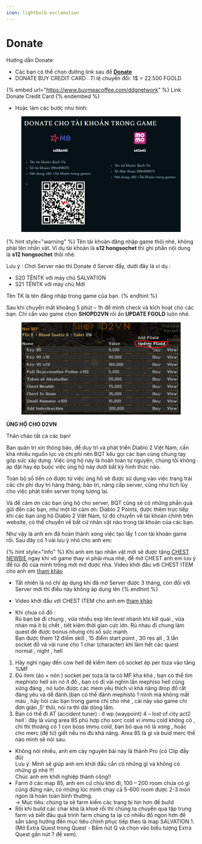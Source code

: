```yaml
---
icon: lightbulb-exclamation
---
```


# Donate

Hướng dẫn Donate:

* Các bạn có thể chọn đường link sau để [**Donate**](https://diablo2-vn.com/tm/donate/)
* DONATE BUY CREDIT CARD : Tỉ lệ chuyển đổi: 1$ = 22.500 FGOLD

{% embed url="https://www.buymeacoffee.com/ddgnetwork" %}
Link Donate Credit Card
{% endembed %}

* Hoặc làm các bước như hình:

<figure><img src="../.gitbook/assets/image (6) (1).png" alt=""><figcaption></figcaption></figure>

{% hint style="warning" %}
Tên tài khoản đăng nhập game thôi nhé, không phải tên nhân vật. Ví dụ tài khoản là **s12 hongsochet**  thì ghi phần nội dung là **s12 hongsochet** thôi nhé.

Lưu ý : Chơi Server nào thì Donate ở Server đấy, dưới đây là ví dụ :

* S20 TÊNTK với máy chủ SALVATION
* S21 TÊNTK với máy chủ Mới

Tên TK là tên đăng nhập trong game của bạn.
{% endhint %}

Sau khi chuyển mất khoảng 5 phút – 1h để mình check và kích hoạt cho các bạn. Chỉ cần vào game chọn **SHOPD2VN** rồi ấn **UPDATE FGOLD** luôn nhé.

<figure><img src="../.gitbook/assets/image (7) (1).png" alt=""><figcaption></figcaption></figure>

**ỦNG HỘ CHO D2VN**

Thân chào tất cả các bạn!

Ban quản trị xin thông báo, để duy trì và phát triển Diablo 2 Việt Nam, cần khá nhiều nguồn lực và chi phí nên BQT kêu gọi các bạn cùng chung tay góp sức xây dựng. Việc ủng hộ này là hoàn toàn tự nguyện, chúng tôi không áp đặt hay ép buộc việc ủng hộ này dưới bất kỳ hình thức nào.

Toàn bộ số tiền có được từ việc ủng hộ sẽ được sử dụng vào việc trang trải các chi phí duy trì hàng tháng, bảo trì, nâng cấp server, cũng như tích lũy cho việc phát triển server trong tương lai.

Và để cảm ơn các bạn ủng hộ cho server, BQT cũng sẽ có những phần quà gửi đến các bạn, như một lời cảm ơn: Diablo 2 Points, được thêm trực tiếp khi các bạn ủng hộ Diablo 2 Việt Nam, từ đó chuyển về tài khoản chính trên website, có thể chuyển về bất cứ nhân vật nào trong tài khoản của các bạn.



Như vậy là anh em đã hoàn thành xong việc tạo lấy 1 con tài khoản game rồi. Sau đây có 1 vài lưu ý nhỏ cho anh em:

{% hint style="info" %}
Khi anh em tạo nhân vật mới sẽ được tặng [CHEST NEWBIE](https://diablo2-vn.com/tm/vat-pham/chest-newbie-va-nhung-dieu-can-luu-y/) ngay khi vô game thay vì phải mua nhé, để mở CHEST anh em lưu ý để túi đồ của mình trống mới mở được nha. Video khởi đầu với CHEST ITEM cho anh em [tham khảo](https://www.youtube.com/playlist?list=PL6cS6t9UKFmXKR71uJ0sre1bF1-75KdUY)

* Tất nhiên là nó chỉ áp dụng khi đã mở Server được 3 tháng, còn đối với Server mới thì điều này không áp dụng lên
{% endhint %}

* Video khởi đầu với CHEST ITEM cho anh em [tham khảo](https://www.youtube.com/playlist?list=PL6cS6t9UKFmXKR71uJ0sre1bF1-75KdUY)
* Khi chưa có đồ :\
  Rủ bạn bè đi chung , vừa nhiều exp lên level nhanh khi kill quái , vừa nhàn mà ít bị chết , tiết kiệm thời gian cực lớn. Rủ nhau đi chung làm quest đê được bonus nhưng chỉ số sức mạnh.\
  Bạn được them 12 điểm skill , 15 điểm start point , 30 res all , 3 lần socket đồ và vài rune cho 1 char (character) khi làm hết các quest normal , night , hell

1. Hãy nghĩ ngay đến cow hell để kiếm item có socket ép per toza vào tăng %MF
2. Đủ item (áo + nón ) socket per toza là ta có MF kha khá , bạn có thể tìm mephisto hell xin nó ít đồ , bạn có đi vài nghìn lần mephiso hell cũng xứng đáng , nó luôn được các mem yêu thích vì khả năng drop đồ rất đáng yêu và dễ đánh.(bạn có thể đánh mephisto 1 mình mà không mất máu , hãy hỏi các bạn trong game chỉ cho nhé , cái này vào game chỉ đơn giản ,5’ thôi, nói ra thì dài dòng lắm.
3. Bạn có thể đi AT (accident tuner) : ở wp (waypoint) 4 – lost of city act2 hell : đây là vùng area 85 phù hợp cho sorc cold vì immu cold không có , chỉ thi thoảng có 1 con boss immu cold, bạn bỏ qua nó là xong , hoặc cho merc (đệ tử) giết nếu nó đủ khả năng. Area 85 là gì và buid merc thế nào mình sẽ nói sau.

* Không nói nhiều, anh em cày nguyên bài này là thành Pro (có Clip đầy đủ)\
  Lưu ý: Mình sẽ giúp anh em khởi đầu cần có những gì và không có những gì nhé !!!\
  Chúc anh em khởi nghiệp thành công!!
* Farm ở các map 85, anh em cứ chịu khó đi, 100 – 200 room chưa có gì cũng đừng nản, có những lúc mình chạy cả 5-600 room được 2-3 món ngon là hoàn toàn bình thường.\
  -> Mục tiêu: chúng ta sẽ farm kiếm các trang bị hịn hơn để build
* Rồi khi build các char khá là khoẻ rồi thì chúng ta chuyển qua tập trung farm và biết đâu quá trình farm chúng ta lại có nhiều đồ ngon hơn để sẵn sàng hướng đến mục tiêu chinh phục tiếp theo là map SALVATION 1. (Mở Extra Quest trong Quest - Bấm nút Q và chọn vào biểu tượng Extra Quest gần nút ? để xem).
